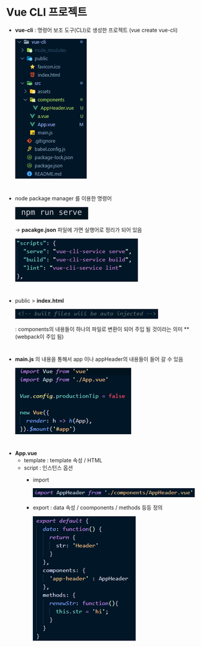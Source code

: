 # Vue CLI 프로젝트 
- **vue-cli** : 명령어 보조 도구(CLI)로 생성한 프로젝트 (vue create vue-cli)   

  <img src="/Vue/img/vc1.png">   
#  
- node package manager 를 이용한 명령어

  <img src="/Vue/img/vc2.png">   

  → **pacakge.json** 파일에 가면 실행어로 정리가 되어 있음   

    <img src="/Vue/img/vc3.png">   
#  
- public > **index.html**    

  <img src="/Vue/img/vc4.png">   
  
  : components의 내용들이 하나의 파일로 변환이 되어 주입 될 것이라는 의미 ** (webpack이 주입 됨) 
#
- **main.js** 의 내용을 통해서 app 이나 appHeader의 내용들이 들어 갈 수 있음   

  <img src="/Vue/img/vc5.png">   
# 
- **App.vue** 
  - template : template 속성 / HTML
  - script   : 인스턴스 옵션 
    - import    
    
      <img src="/Vue/img/vc6.png">
      
    - export :  data 속성 / coomponents / methods 등등 정의 
      
       <img src="/Vue/img/vc7.png">
    



